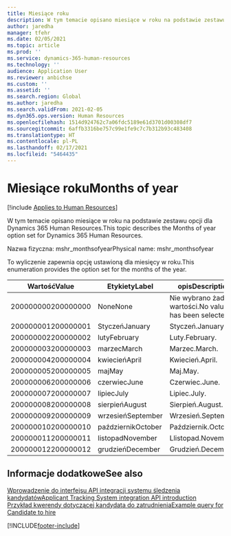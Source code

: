 ```yaml
---
title: Miesiące roku
description: W tym temacie opisano miesiące w roku na podstawie zestawu opcji dla Dynamics 365 Human Resources.
author: jaredha
manager: tfehr
ms.date: 02/05/2021
ms.topic: article
ms.prod: ''
ms.service: dynamics-365-human-resources
ms.technology: ''
audience: Application User
ms.reviewer: anbichse
ms.custom: ''
ms.assetid: ''
ms.search.region: Global
ms.author: jaredha
ms.search.validFrom: 2021-02-05
ms.dyn365.ops.version: Human Resources
ms.openlocfilehash: 1514d924762c7a06fdc5189e61d3701d00308df7
ms.sourcegitcommit: 6affb3316be757c99e1fe9c7c7b312b93c483408
ms.translationtype: HT
ms.contentlocale: pl-PL
ms.lasthandoff: 02/17/2021
ms.locfileid: "5464435"
---
```

# <a name="months-of-year"></a><span data-ttu-id="4c32c-103">Miesiące roku</span><span class="sxs-lookup"><span data-stu-id="4c32c-103">Months of year</span></span>

[!include [Applies to Human Resources](../includes/applies-to-hr.md)]

<span data-ttu-id="4c32c-104">W tym temacie opisano miesiące w roku na podstawie zestawu opcji dla Dynamics 365 Human Resources.</span><span class="sxs-lookup"><span data-stu-id="4c32c-104">This topic describes the Months of year option set for Dynamics 365 Human Resources.</span></span>

<span data-ttu-id="4c32c-105">Nazwa fizyczna: mshr_monthsofyear</span><span class="sxs-lookup"><span data-stu-id="4c32c-105">Physical name: mshr_monthsofyear</span></span>

<span data-ttu-id="4c32c-106">To wyliczenie zapewnia opcję ustawioną dla miesięcy w roku.</span><span class="sxs-lookup"><span data-stu-id="4c32c-106">This enumeration provides the option set for the months of the year.</span></span>

| <span data-ttu-id="4c32c-107">Wartość</span><span class="sxs-lookup"><span data-stu-id="4c32c-107">Value</span></span> | <span data-ttu-id="4c32c-108">Etykiety</span><span class="sxs-lookup"><span data-stu-id="4c32c-108">Label</span></span> | <span data-ttu-id="4c32c-109">opis</span><span class="sxs-lookup"><span data-stu-id="4c32c-109">Description</span></span> |
| --- | --- | --- |
| <span data-ttu-id="4c32c-110">200000000</span><span class="sxs-lookup"><span data-stu-id="4c32c-110">200000000</span></span> | <span data-ttu-id="4c32c-111">None</span><span class="sxs-lookup"><span data-stu-id="4c32c-111">None</span></span> | <span data-ttu-id="4c32c-112">Nie wybrano żadnej wartości.</span><span class="sxs-lookup"><span data-stu-id="4c32c-112">No value has been selected.</span></span> |
| <span data-ttu-id="4c32c-113">200000001</span><span class="sxs-lookup"><span data-stu-id="4c32c-113">200000001</span></span> | <span data-ttu-id="4c32c-114">Styczeń</span><span class="sxs-lookup"><span data-stu-id="4c32c-114">January</span></span> | <span data-ttu-id="4c32c-115">Styczeń.</span><span class="sxs-lookup"><span data-stu-id="4c32c-115">January.</span></span> |
| <span data-ttu-id="4c32c-116">200000002</span><span class="sxs-lookup"><span data-stu-id="4c32c-116">200000002</span></span> | <span data-ttu-id="4c32c-117">luty</span><span class="sxs-lookup"><span data-stu-id="4c32c-117">February</span></span> | <span data-ttu-id="4c32c-118">Luty.</span><span class="sxs-lookup"><span data-stu-id="4c32c-118">February.</span></span> |
| <span data-ttu-id="4c32c-119">200000003</span><span class="sxs-lookup"><span data-stu-id="4c32c-119">200000003</span></span> | <span data-ttu-id="4c32c-120">marzec</span><span class="sxs-lookup"><span data-stu-id="4c32c-120">March</span></span> | <span data-ttu-id="4c32c-121">Marzec.</span><span class="sxs-lookup"><span data-stu-id="4c32c-121">March.</span></span> |
| <span data-ttu-id="4c32c-122">200000004</span><span class="sxs-lookup"><span data-stu-id="4c32c-122">200000004</span></span> | <span data-ttu-id="4c32c-123">kwiecień</span><span class="sxs-lookup"><span data-stu-id="4c32c-123">April</span></span> | <span data-ttu-id="4c32c-124">Kwiecień.</span><span class="sxs-lookup"><span data-stu-id="4c32c-124">April.</span></span> |
| <span data-ttu-id="4c32c-125">200000005</span><span class="sxs-lookup"><span data-stu-id="4c32c-125">200000005</span></span> | <span data-ttu-id="4c32c-126">maj</span><span class="sxs-lookup"><span data-stu-id="4c32c-126">May</span></span> | <span data-ttu-id="4c32c-127">Maj.</span><span class="sxs-lookup"><span data-stu-id="4c32c-127">May.</span></span> |
| <span data-ttu-id="4c32c-128">200000006</span><span class="sxs-lookup"><span data-stu-id="4c32c-128">200000006</span></span> | <span data-ttu-id="4c32c-129">czerwiec</span><span class="sxs-lookup"><span data-stu-id="4c32c-129">June</span></span> | <span data-ttu-id="4c32c-130">Czerwiec.</span><span class="sxs-lookup"><span data-stu-id="4c32c-130">June.</span></span> |
| <span data-ttu-id="4c32c-131">200000007</span><span class="sxs-lookup"><span data-stu-id="4c32c-131">200000007</span></span> | <span data-ttu-id="4c32c-132">lipiec</span><span class="sxs-lookup"><span data-stu-id="4c32c-132">July</span></span> | <span data-ttu-id="4c32c-133">Lipiec.</span><span class="sxs-lookup"><span data-stu-id="4c32c-133">July.</span></span> |
| <span data-ttu-id="4c32c-134">200000008</span><span class="sxs-lookup"><span data-stu-id="4c32c-134">200000008</span></span> | <span data-ttu-id="4c32c-135">sierpień</span><span class="sxs-lookup"><span data-stu-id="4c32c-135">August</span></span> | <span data-ttu-id="4c32c-136">Sierpień.</span><span class="sxs-lookup"><span data-stu-id="4c32c-136">August.</span></span> |
| <span data-ttu-id="4c32c-137">200000009</span><span class="sxs-lookup"><span data-stu-id="4c32c-137">200000009</span></span> | <span data-ttu-id="4c32c-138">wrzesień</span><span class="sxs-lookup"><span data-stu-id="4c32c-138">September</span></span> | <span data-ttu-id="4c32c-139">Wrzesień.</span><span class="sxs-lookup"><span data-stu-id="4c32c-139">September.</span></span> |
| <span data-ttu-id="4c32c-140">200000010</span><span class="sxs-lookup"><span data-stu-id="4c32c-140">200000010</span></span> | <span data-ttu-id="4c32c-141">październik</span><span class="sxs-lookup"><span data-stu-id="4c32c-141">October</span></span> | <span data-ttu-id="4c32c-142">Październik.</span><span class="sxs-lookup"><span data-stu-id="4c32c-142">October.</span></span> |
| <span data-ttu-id="4c32c-143">200000011</span><span class="sxs-lookup"><span data-stu-id="4c32c-143">200000011</span></span> | <span data-ttu-id="4c32c-144">listopad</span><span class="sxs-lookup"><span data-stu-id="4c32c-144">November</span></span> | <span data-ttu-id="4c32c-145">Llistopad.</span><span class="sxs-lookup"><span data-stu-id="4c32c-145">November.</span></span> |
| <span data-ttu-id="4c32c-146">200000012</span><span class="sxs-lookup"><span data-stu-id="4c32c-146">200000012</span></span> | <span data-ttu-id="4c32c-147">grudzień</span><span class="sxs-lookup"><span data-stu-id="4c32c-147">December</span></span> | <span data-ttu-id="4c32c-148">Grudzień.</span><span class="sxs-lookup"><span data-stu-id="4c32c-148">December.</span></span> |

## <a name="see-also"></a><span data-ttu-id="4c32c-149">Informacje dodatkowe</span><span class="sxs-lookup"><span data-stu-id="4c32c-149">See also</span></span>

[<span data-ttu-id="4c32c-150">Wprowadzenie do interfejsu API integracji systemu śledzenia kandydatów</span><span class="sxs-lookup"><span data-stu-id="4c32c-150">Applicant Tracking System integration API introduction</span></span>](hr-admin-integration-ats-api-introduction.md)<br>
[<span data-ttu-id="4c32c-151">Przykład kwerendy dotyczącej kandydata do zatrudnienia</span><span class="sxs-lookup"><span data-stu-id="4c32c-151">Example query for Candidate to hire</span></span>](hr-admin-integration-ats-api-candidate-to-hire-example-query.md)


[!INCLUDE[footer-include](../includes/footer-banner.md)]